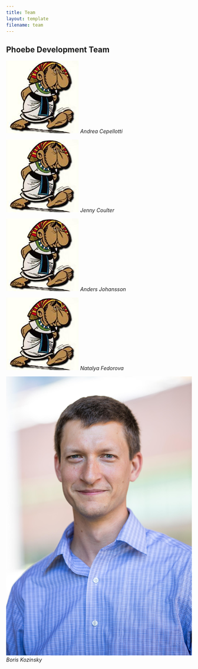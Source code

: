 ```yaml
---
title: Team
layout: template
filename: team
---
```


## Phoebe Development Team

![](pictures/andrea.png)
*Andrea Cepellotti*

![](pictures/andrea.png)
*Jenny Coulter*

![](pictures/andrea.png)
*Anders Johansson*

![](pictures/andrea.png)
*Natalya Fedorova*

![](pictures/kozinsky.jpg)
*Boris Kozinsky*
